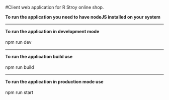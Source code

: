 #Client web application for R Stroy online shop.

**To run the application you need to have nodeJS installed on your system**

<hr/>

**To run the application in development mode** <br/><br/>
npm run dev

<hr/>

**To run the application build use** <br/><br/>
npm run build

<hr/>

**To run the application in production mode use** <br/><br/>
npm run start
